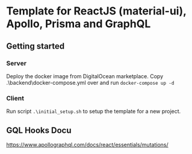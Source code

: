 # Template for ReactJS (material-ui), Apollo, Prisma and GraphQL

## Getting started

### Server

Deploy the docker image from DigitalOcean marketplace.
Copy .\backend\docker-compose.yml over and run `docker-compose up -d`

### Client

Run script `.\initial_setup.sh` to setup the template for a new project.

## GQL Hooks Docu

https://www.apollographql.com/docs/react/essentials/mutations/
